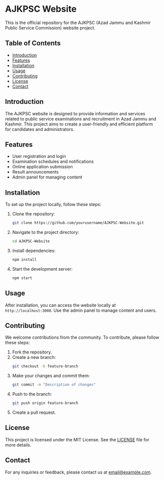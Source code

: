 # AJKPSC Website

This is the official repository for the AJKPSC (Azad Jammu and Kashmir Public Service Commission) website project.

## Table of Contents

- [Introduction](#introduction)
- [Features](#features)
- [Installation](#installation)
- [Usage](#usage)
- [Contributing](#contributing)
- [License](#license)
- [Contact](#contact)

## Introduction

The AJKPSC website is designed to provide information and services related to public service examinations and recruitment in Azad Jammu and Kashmir. This project aims to create a user-friendly and efficient platform for candidates and administrators.

## Features

- User registration and login
- Examination schedules and notifications
- Online application submission
- Result announcements
- Admin panel for managing content

## Installation

To set up the project locally, follow these steps:

1. Clone the repository:
    ```bash
    git clone https://github.com/yourusername/AJKPSC-Website.git
    ```
2. Navigate to the project directory:
    ```bash
    cd AJKPSC-Website
    ```
3. Install dependencies:
    ```bash
    npm install
    ```
4. Start the development server:
    ```bash
    npm start
    ```

## Usage

After installation, you can access the website locally at `http://localhost:3000`. Use the admin panel to manage content and users.

## Contributing

We welcome contributions from the community. To contribute, please follow these steps:

1. Fork the repository.
2. Create a new branch:
    ```bash
    git checkout -b feature-branch
    ```
3. Make your changes and commit them:
    ```bash
    git commit -m "Description of changes"
    ```
4. Push to the branch:
    ```bash
    git push origin feature-branch
    ```
5. Create a pull request.

## License

This project is licensed under the MIT License. See the [LICENSE](LICENSE) file for more details.

## Contact

For any inquiries or feedback, please contact us at [email@example.com](mailto:email@example.com).
